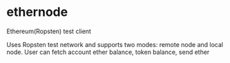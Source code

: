 # ethernode
Ethereum(Ropsten) test client 

Uses Ropsten test network and supports two modes: remote node and local node. 
User can fetch account ether balance, token balance, send ether
